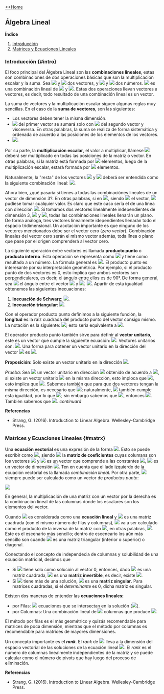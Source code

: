 [<<Home](https://francescoapg.github.io/mathbio/)

## Álgebra Lineal

**Índice**

1. [Introducción](#intro)
2. [Matrices y Ecuaciones Lineales](#matrx)

### Introducción {#intro}

El foco principal del Álgebra Lineal son las **combinaciones lineales**, estas son combinaciones de dos operaciones básicas que son la multiplicación escalar y la suma. Sea <img src="https://render.githubusercontent.com/render/math?math=\large v"> y <img src="https://render.githubusercontent.com/render/math?math=\large w"> dos vectores, y <img src="https://render.githubusercontent.com/render/math?math=\large a"> y <img src="https://render.githubusercontent.com/render/math?math=\large b"> dos números. <img src="https://render.githubusercontent.com/render/math?math=%5Clarge%20av%2Bbw"> es una combinación lineal de <img src="https://render.githubusercontent.com/render/math?math=\large v"> y <img src="https://render.githubusercontent.com/render/math?math=\large w">. Estas dos operaciones llevan vectores a vectores, es decir, todo resultado de una combinación lineal es un vector.

La suma de vectores y la multiplicación escalar siguen algunas reglas muy sencillas. En el caso de la **suma de vectores**, son las siguientes:

- Los vectores deben tener la misma dimensión.
- <img src="https://render.githubusercontent.com/render/math?math=\large a_{ij}"> del primer vector se sumará solo con <img src="https://render.githubusercontent.com/render/math?math=\large b_{ij}"> del segundo vector y visceversa. En otras palabras, la suma se realiza de forma sistemática y ordenada de acuerdo a las posiciones de los elementos de los vectores.
- <img src="https://render.githubusercontent.com/render/math?math=%5Clarge%20v%2Bw%3Dw%2Bv">.

Por su parte, la **multiplicación escalar**, el valor a multiplicar, llámese <img src="https://render.githubusercontent.com/render/math?math=\large k"> deberá ser multiplicado en todas las posiciones de la matriz o vector. En otras palabras, si la matriz está formada por <img src="https://render.githubusercontent.com/render/math?math=\large a_{ij}"> elementos, luego de la multiplicación escalar, estará formada por <img src="https://render.githubusercontent.com/render/math?math=\large ka_{ij}"> elementos.

Naturalmente, la "resta" de los vectores <img src="https://render.githubusercontent.com/render/math?math=\large v"> y <img src="https://render.githubusercontent.com/render/math?math=\large w"> deberá ser entendida como la siguiente combinación lineal: <img src="https://render.githubusercontent.com/render/math?math=%5Clarge%20v%2B(-1)w">.

Ahora bien, ¿qué pasaría si tienes a todas las combinaciónes lineales de un vector de dimensión 3?. En otras palabras, si en <img src="https://render.githubusercontent.com/render/math?math=\large c v">, siendo <img src="https://render.githubusercontent.com/render/math?math=\large v"> el vector, <img src="https://render.githubusercontent.com/render/math?math=\large c"> pudiese tomar cualquier valor. Es claro que este caso sería el de una línea con dirección <img src="https://render.githubusercontent.com/render/math?math=\large v">. Si tomamos dos vectores linealmente independientes de dimensión 3, <img src="https://render.githubusercontent.com/render/math?math=\large v"> y <img src="https://render.githubusercontent.com/render/math?math=\large w">, todas las combinaciones lineales llenarán un plano. De forma análoga, tres vectores linealmente idependientes llenarán todo el espacio tridimensional. Un acotación importante es que ninguno de los vectores mencionados debe ser el vector cero (_zero vector_). Combinación lineales del vector cero serán el mismo vector además, toda línea o plano que pase por el origen comprenderá al vector cero.

La siguiente operación entre vectores es llamada **producto punto** o **producto interno**. Esta operación se representa como <img src="https://render.githubusercontent.com/render/math?math=\large v\cdot w"> y tiene como resultado a un número. La fórmula general es <img src="https://render.githubusercontent.com/render/math?math=%5Clarge%20v_%7B11%7Dw_%7B11%7D%2B...%2Bv_%7Bij%7Dw_%7Bij%7D%2B...%2Bv_%7Bmn%7Dw_%7Bmn%7D">. El producto punto es interesante por su interpretación geométrica. Por ejemplo, si el producto punto de dos vectores es 0, esto implica que ambos vectores son perpendiculares, es decir, el ángulo entre ellos es de 90°. De forma general, sea <img src="https://render.githubusercontent.com/render/math?math=\large \theta"> el ángulo entre el vector <img src="https://render.githubusercontent.com/render/math?math=\large u"> y <img src="https://render.githubusercontent.com/render/math?math=\large v">, <img src="https://render.githubusercontent.com/render/math?math=\large cos(\theta)=(||u||||v||)^{-1}u\cdot v">. Apartir de esta igualdad obtenemos las siguientes inecuaciones:
1. **Inecuación de Schwarz**: <img src="https://render.githubusercontent.com/render/math?math=\large |u\cdot v|\leq ||u||||v||">.
2. **Inecuación triangular**: <img src="https://render.githubusercontent.com/render/math?math=\large ||u+v||\leq ||u||+||v||">.

Con el operador producto punto definimos a la siguiente función, la **longitud** es la raiz cuadrada del producto punto del vector consigo mismo. La notación es la siguiente: <img src="https://render.githubusercontent.com/render/math?math=\large ||v||=(v\cdot v)^{1/2}">, esto sería equivalente a <img src="https://render.githubusercontent.com/render/math?math=%5Clarge%20(v_1%5E2%2B...%2Bv_n%5E2)%5E%7B1%2F2%7D">.

El operador producto punto también sirve para definir al **vector unitario**, este es un vector que cumple la siguiente ecuación: <img src="https://render.githubusercontent.com/render/math?math=\large v\cdot v =1">. Vectores unitarios son: <img src="https://render.githubusercontent.com/render/math?math=%5Clarge%0A%5B1%2C0%5D%5ET%2C%5B0%2C1%5D%5ET%2C%5Bsen(%5Ctheta)%2Ccos(%5Ctheta)%5D%5ET%2C%5B1%2F2%2C1%2F2%2C1%2F2%2C1%2F2%5D%5ET">. Una forma para obtener un vector unitario en la dirección del vector <img src="https://render.githubusercontent.com/render/math?math=\large v"> es <img src="https://render.githubusercontent.com/render/math?math=\large (1/||v||)v">.

**Proposición**: Solo existe un vector unitario en la dirección <img src="https://render.githubusercontent.com/render/math?math=\large u">.

_Prueba_: Sea <img src="https://render.githubusercontent.com/render/math?math=\large v"> un vector unitario en direccíon <img src="https://render.githubusercontent.com/render/math?math=\large u"> obtenido de acuerdo a <img src="https://render.githubusercontent.com/render/math?math=\large (1/||u||)u">, si existe un vector unitario <img src="https://render.githubusercontent.com/render/math?math=\large w"> en la misma dirección, esto imploca que <img src="https://render.githubusercontent.com/render/math?math=\large v\cdot v=1=w\cdot w">, esto implica que <img src="https://render.githubusercontent.com/render/math?math=%5Clarge%0Av_1%5E2%2B...%2Bv_n%5E2%3Dw_1%5E2%2B...%2Bw_n%5E2">. Sabemos también que para que dos vectores tengan la misma dirección, es necesario que <img src="https://render.githubusercontent.com/render/math?math=\large (||u||||v||)^{-1}u\cdot v=cos(0)=1">; naturalmente, <img src="https://render.githubusercontent.com/render/math?math=\large w"> también cumple esta igualdad, por lo que <img src="https://render.githubusercontent.com/render/math?math=\large (||u||||v||)^{-1}u\cdot v =(||u||||w||)^{-1} u \cdot w">; sin embargo sabemos que <img src="https://render.githubusercontent.com/render/math?math=\large |||v||=||w||=1">, entonces <img src="https://render.githubusercontent.com/render/math?math=\large u\cdot v=u\cdot w">. También sabemos que <img src="https://render.githubusercontent.com/render/math?math=\large v\cdot w=1">. _continuará_

**Referencias**

- Strang, G. (2016). Introduction to Linear Algebra. Wellesley-Cambridge Press.

### Matrices y Ecuaciones Lineales {#matrx}

Una **ecuación vectorial** es una expresión de la forma <img src="https://render.githubusercontent.com/render/math?math=%5Clarge%20c_1v_1%2B...%2Bc_nv_n%3Db">. Esto se puede escribir como <img src="https://render.githubusercontent.com/render/math?math=\large A c =b">, siendo <img src="https://render.githubusercontent.com/render/math?math=\large A"> la **matriz de coeficientes** cuyas columans son los vectores <img src="https://render.githubusercontent.com/render/math?math=\large v_1,...,v_n"> y <img src="https://render.githubusercontent.com/render/math?math=\large c"> es un vector que comprende a las constantes <img src="https://render.githubusercontent.com/render/math?math=\large c_1,...,c_n">, <img src="https://render.githubusercontent.com/render/math?math=\large b"> es un vector de dimensión <img src="https://render.githubusercontent.com/render/math?math=\large m\times 1">. Ten en cuenta que el lado izquierdo de la ecuación vectorial es la llamada _combinación lineal_. Por otra parte, <img src="https://render.githubusercontent.com/render/math?math=\large b"> siempre puede ser calculado como un vector de _productos punto_:

<img src="https://render.githubusercontent.com/render/math?math=%5Clarge%0A%5Cbegin%7Bbmatrix%7D%0A(row_1)%5Ccdot%20x%5C%5C%0A(row_2)%5Ccdot%20x%5C%5C%0A...%5C%5C%0A(row_m)%5Ccdot%20x%5C%5C%0A%5Cend%7Bbmatrix%7D">

En general, la multiplicación de una matriz con un vector por la derecha es la combinación lineal de las columnas donde los escalares son los elementos del vector.

Cuando <img src="https://render.githubusercontent.com/render/math?math=\large Ax=b"> es considerada como una **ecuación lineal** y <img src="https://render.githubusercontent.com/render/math?math=\large A"> es una matriz cuadrada (con el mismo número de filas y columnas), <img src="https://render.githubusercontent.com/render/math?math=\large x"> va a ser calculado como el producto de la inversa de la matriz con <img src="https://render.githubusercontent.com/render/math?math=\large b">, en otras palabras, <img src="https://render.githubusercontent.com/render/math?math=\large x=A^{-1}b">. Este es el escenario más sencillo; dentro de esceneario los aún más sencillo son cuando <img src="https://render.githubusercontent.com/render/math?math=\large A"> es una matriz triangular (inferior o superior) o diagonal.

Conectando el concepto de independecia de columnas y solubilidad de una ecuación matricial, decimos que 

- Si <img src="https://render.githubusercontent.com/render/math?math=\large Ax=0"> tiene solo como solución al vector 0, entonces, dado <img src="https://render.githubusercontent.com/render/math?math=\large A"> es una matriz cuadrada, <img src="https://render.githubusercontent.com/render/math?math=\large A"> es una **matriz invertible**, es decir, existe <img src="https://render.githubusercontent.com/render/math?math=\large A^{-1}">.
- Si <img src="https://render.githubusercontent.com/render/math?math=\large Ax=0"> tiene más de una solución, <img src="https://render.githubusercontent.com/render/math?math=\large A"> es una **matriz singular**. Para matrices cuadradas, si el _determinante_ es 0, dicha matriz es singular.

Existen dos maneras de entender las **ecuaciones lineales**:

- por Filas: <img src="https://render.githubusercontent.com/render/math?math=\large m"> ecuaciones que se intersectan en la solución (<img src="https://render.githubusercontent.com/render/math?math=\large x">).
- por Columnas: Una combinación lineal de <img src="https://render.githubusercontent.com/render/math?math=\large n"> columnas que produce <img src="https://render.githubusercontent.com/render/math?math=\large b">.

El método por filas es el más geométrico y quizás recomendable para matrices de poca dimensión, mientras que el método por columnas es recomendable para matrices de mayores dimensiones.

Un concepto importante es el _**rank**_. El _rank_ de <img src="https://render.githubusercontent.com/render/math?math=\large A"> lleva a la dimensión del espacio vectorial de las soluciones de la ecuación lineal <img src="https://render.githubusercontent.com/render/math?math=\large Ax=0">. El _rank_ es el número de columnas linealmente independientes de la matriz y se puede calcular como el número de pivots que hay luego del proceso de eliminación.

**Referencias**

- Strang, G. (2016). Introduction to Linear Algebra. Wellesley-Cambridge Press.
